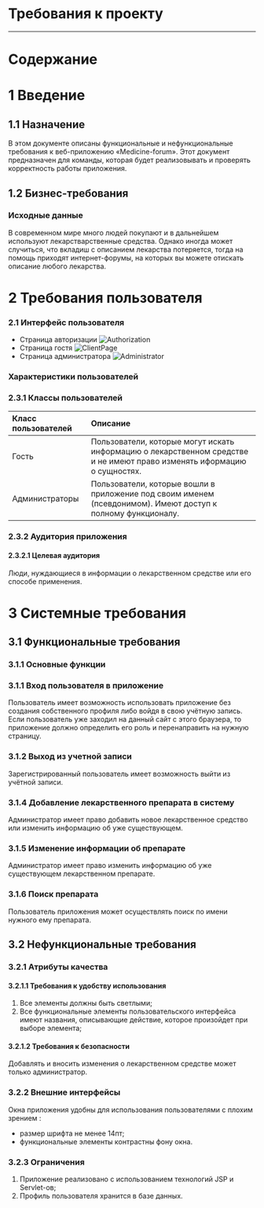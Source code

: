 # Требования к проекту
---
# Содержание

# 1 Введение

## 1.1 Назначение
 
 В этом документе описаны функциональные и нефункциональные требования к веб-приложению «Medicine-forum». Этот документ предназначен для команды, которая будет реализовывать и проверять корректность работы приложения.

## 1.2 Бизнес-требования

### Исходные данные

В современном мире много людей покупают и в дальнейшем используют лекарстварственные средства. Однако иногда может случиться, что вкладиш с описанием лекарства потеряется, тогда на помощь приходят интернет-форумы, на которых вы можете отискать описание любого лекарства.

# 2 Требования пользователя

### 2.1 Интерфейс пользователя

- Страница авторизации
  ![Authorization](mockups/Authorization.png)
- Страница гостя
  ![ClientPage](mockups/Main.png)
- Страница администратора
  ![Administrator](mockups/Administrator.png)

### Характеристики пользователей

### 2.3.1 Классы пользователей

| Класс пользователей | Описание |
|:---|:---|
| Гость | Пользователи, которые могут искать информацию о лекарственном средстве и не имeют право изменять иформацию о сущностях. |
| Администраторы | Пользователи, которые вошли в приложение под своим именем (псевдонимом). Имеют доступ к полному функционалу. |

### 2.3.2 Аудитория приложения

#### 2.3.2.1 Целевая аудитория

 Люди, нуждающиеся в информации о лекарственном средстве или его способе применения.
 
# 3 Системные требования

## 3.1 Функциональные требования

### 3.1.1 Основные функции

### 3.1.1 Вход пользователя в приложение

 Пользователь имеет возможность использовать приложение без создания собственного профиля либо войдя в свою учётную запись. Если   пользователь уже заходил на данный сайт с этого браузера, то приложение должно определить его роль и перенаправить на нужную страницу.

### 3.1.2 Выход из учетной записи

 Зарегистрированный пользователь имеет возможность выйти из учётной записи.
 
### 3.1.4 Добавление лекарственного препарата в систему
 
 Администратор имеет право добавить новое лекарственное средство или изменить информацию об уже существующем.

### 3.1.5 Изменение информации об препарате

 Администратор имеет право изменить информацию об уже существующем лекарственном препарате.

### 3.1.6 Поиск препарата

 Пользователь приложения может осуществлять поиск по имени нужного ему препарата.
 
## 3.2 Нефункциональные требования

### 3.2.1 Атрибуты качества

#### 3.2.1.1 Требования к удобству использования
1. Все элементы должны быть светлыми;
2. Все функциональные элементы пользовательского интерфейса имеют названия, описывающие действие, которое произойдет при выборе элемента;

#### 3.2.1.2 Требования к безопасности
Добавлять и вносить изменения о лекарственном средстве может только администратор.

### 3.2.2 Внешние интерфейсы
Окна приложения удобны для использования пользователями с плохим зрением :
  * размер шрифта не менее 14пт;
  * функциональные элементы контрастны фону окна.

### 3.2.3 Ограничения
1. Приложение реализовано с использованием технологий JSP и Servlet-ов;
2. Профиль пользователя хранится в базе данных.
